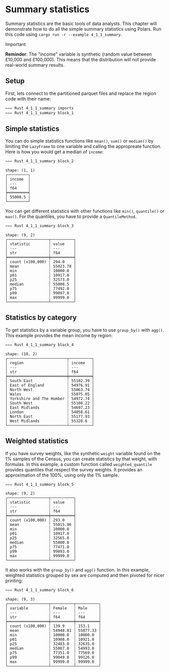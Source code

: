 # Summary statistics

Summary statistics are the basic tools of data analysts. This chapter will demonstrate how to do all the simple summary statistics using Polars. Run this code using `cargo run -r --example 4_1_1_summary`.

> [!IMPORTANT]
> **Reminder**: The "income" variable is synthetic (random value between £10,000 and £100,000). This means that the distribution will not provide real-world summary results.

## Setup

First, lets connect to the partitioned parquet files and replace the region code with their name:

```rust
=== Rust 4_1_1_summary imports
=== Rust 4_1_1_summary block_1
```

## Simple statistics

You can do simple statistics functions like `mean()`, `sum()` or `median()` by limiting the `LazyFrame` to one variable and calling the appropreate function. Here is how you would get a median of `income`:

```rust
=== Rust 4_1_1_summary block_2
```

```
shape: (1, 1)
┌─────────┐
│ income  │
│ ---     │
│ f64     │
╞═════════╡
│ 55008.5 │
└─────────┘
```

You can get different statistics with other functions like `min()`, `quantile()` or `max()`. For the quantiles, you have to provide a `QuantileMethod`.

```rust
=== Rust 4_1_1_summary block_3
```

```
shape: (9, 2)
┌──────────────────┬──────────┐
│ statistic        ┆ value    │
│ ---              ┆ ---      │
│ str              ┆ f64      │
╞══════════════════╪══════════╡
│ count (x100,000) ┆ 294.0    │
│ mean             ┆ 55023.78 │
│ min              ┆ 10000.0  │
│ p01              ┆ 10917.0  │
│ p25              ┆ 32573.0  │
│ median           ┆ 55008.5  │
│ p75              ┆ 77492.0  │
│ p99              ┆ 99097.0  │
│ max              ┆ 99999.0  │
└──────────────────┴──────────┘
```


## Statistics by category

To get statistics by a variable group, you have to use `group_by()` with `agg()`. This example provides the mean income by region:

```rust
=== Rust 4_1_1_summary block_4
```

```
shape: (10, 2)
┌──────────────────────────┬──────────┐
│ region                   ┆ income   │
│ ---                      ┆ ---      │
│ str                      ┆ f64      │
╞══════════════════════════╪══════════╡
│ South East               ┆ 55102.39 │
│ East of England          ┆ 54976.91 │
│ North West               ┆ 55063.74 │
│ Wales                    ┆ 55075.05 │
│ Yorkshire and The Humber ┆ 54972.74 │
│ South West               ┆ 55108.22 │
│ East Midlands            ┆ 54697.23 │
│ London                   ┆ 54858.61 │
│ North East               ┆ 55177.93 │
│ West Midlands            ┆ 55320.6  │
└──────────────────────────┴──────────┘
```

## Weighted statistics

If you have survey weights, like the synthetic `weight` variable found on the 1% samples of the Census, you can create statistics by that weight, with formulas. In this example, a custom function called `weighted_quantile` provides quantiles that respect the survey weights. It provides an approximation of the 100%, using only the 1% sample.

```rust
=== Rust 4_1_1_summary block_5
```

```
shape: (9, 2)
┌──────────────────┬──────────┐
│ statistic        ┆ value    │
│ ---              ┆ ---      │
│ str              ┆ f64      │
╞══════════════════╪══════════╡
│ count (x100,000) ┆ 293.0    │
│ mean             ┆ 55015.96 │
│ min              ┆ 10000.0  │
│ p01              ┆ 10917.0  │
│ p25              ┆ 32565.0  │
│ median           ┆ 55000.0  │
│ p75              ┆ 77471.0  │
│ p99              ┆ 99093.0  │
│ max              ┆ 99999.0  │
└──────────────────┴──────────┘
```

It also works with the `group_by()` and `agg()` function. In this example, weighted statistics grouped by sex are computed and then pivoted for nicer printing:

```rust
=== Rust 4_1_1_summary block_6
```

```
shape: (9, 3)
┌──────────────────┬──────────┬──────────┐
│ variable         ┆ Female   ┆ Male     │
│ ---              ┆ ---      ┆ ---      │
│ str              ┆ f64      ┆ f64      │
╞══════════════════╪══════════╪══════════╡
│ count (x100,000) ┆ 139.9    ┆ 153.1    │
│ mean             ┆ 54948.81 ┆ 55077.33 │
│ min              ┆ 10000.0  ┆ 10000.0  │
│ p01              ┆ 10908.0  ┆ 10921.0  │
│ p25              ┆ 32483.0  ┆ 32635.0  │
│ median           ┆ 55007.0  ┆ 54993.0  │
│ p75              ┆ 77351.0  ┆ 77569.0  │
│ p99              ┆ 99049.0  ┆ 99126.0  │
│ max              ┆ 99999.0  ┆ 99999.0  │
└──────────────────┴──────────┴──────────┘
```